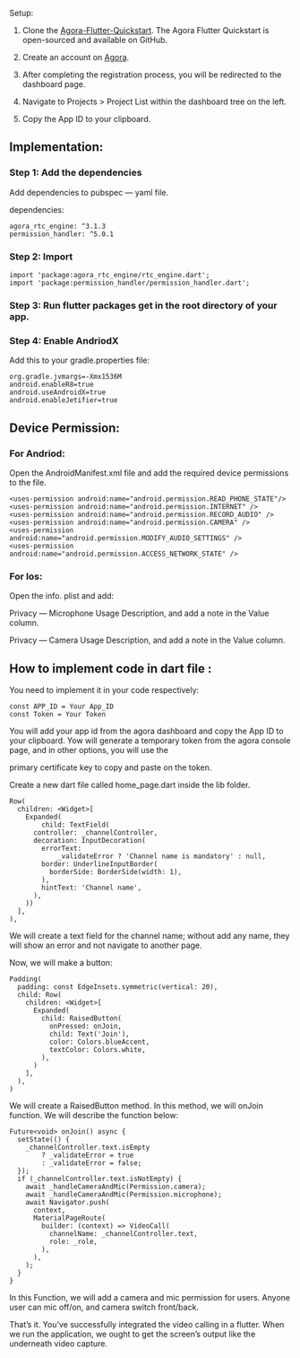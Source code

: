Setup:
1. Clone the [Agora-Flutter-Quickstart](https://github.com/AgoraIO-Community/Agora-Flutter-Quickstart). The Agora Flutter Quickstart is open-sourced and available on GitHub.

2. Create an account on [Agora](https://sso.agora.io/login/?type=email).

3. After completing the registration process, you will be redirected to the dashboard page.

4. Navigate to Projects > Project List within the dashboard tree on the left.

5. Copy the App ID to your clipboard.


## Implementation:

### Step 1: Add the dependencies

Add dependencies to pubspec — yaml file.

dependencies:
```
agora_rtc_engine: ^3.1.3
permission_handler: ^5.0.1
```
### Step 2: Import
```
import 'package:agora_rtc_engine/rtc_engine.dart';
import 'package:permission_handler/permission_handler.dart';
```
### Step 3: Run flutter packages get in the root directory of your app.

### Step 4: Enable AndriodX

Add this to your gradle.properties file:
```
org.gradle.jvmargs=-Xmx1536M
android.enableR8=true
android.useAndroidX=true
android.enableJetifier=true
```

## Device Permission:

### For Andriod:

Open the AndroidManifest.xml file and add the required device permissions to the file.

```
<uses-permission android:name="android.permission.READ_PHONE_STATE"/>
<uses-permission android:name="android.permission.INTERNET" />
<uses-permission android:name="android.permission.RECORD_AUDIO" />
<uses-permission android:name="android.permission.CAMERA" />
<uses-permission android:name="android.permission.MODIFY_AUDIO_SETTINGS" />
<uses-permission android:name="android.permission.ACCESS_NETWORK_STATE" />
```

<!-- The Agora SDK requires Bluetooth permissions in case users are using Bluetooth devices.-->
<uses-permission android:name="android.permission.BLUETOOTH" />

### For Ios:

Open the info. plist and add:

Privacy — Microphone Usage Description, and add a note in the Value column.

Privacy — Camera Usage Description, and add a note in the Value column.

## How to implement code in dart file :

You need to implement it in your code respectively:

```
const APP_ID = Your App_ID
const Token = Your Token
```
You will add your app id from the agora dashboard and copy the App ID to your clipboard. Yow will generate a temporary token from the agora console page, and in other options, you will use the 

primary certificate key to copy and paste on the token.

Create a new dart file called home_page.dart inside the lib folder.

```
Row(
  children: <Widget>[
    Expanded(
        child: TextField(
      controller: _channelController,
      decoration: InputDecoration(
        errorText:
            _validateError ? 'Channel name is mandatory' : null,
        border: UnderlineInputBorder(
          borderSide: BorderSide(width: 1),
        ),
        hintText: 'Channel name',
      ),
    ))
  ],
),

```
We will create a text field for the channel name; without add any name, they will show an error and not navigate to another page.

Now, we will make a button:

```
Padding(
  padding: const EdgeInsets.symmetric(vertical: 20),
  child: Row(
    children: <Widget>[
      Expanded(
        child: RaisedButton(
          onPressed: onJoin,
          child: Text('Join'),
          color: Colors.blueAccent,
          textColor: Colors.white,
        ),
      )
    ],
  ),
)

```

We will create a RaisedButton method. In this method, we will onJoin function. We will describe the function below:

```
Future<void> onJoin() async {
  setState(() {
    _channelController.text.isEmpty
        ? _validateError = true
        : _validateError = false;
  });
  if (_channelController.text.isNotEmpty) {
    await _handleCameraAndMic(Permission.camera);
    await _handleCameraAndMic(Permission.microphone);
    await Navigator.push(
      context,
      MaterialPageRoute(
        builder: (context) => VideoCall(
          channelName: _channelController.text,
          role: _role,
        ),
      ),
    );
  }
}

```

In this Function, we will add a camera and mic permission for users. Anyone user can mic off/on, and camera switch front/back.

That’s it. You’ve successfully integrated the video calling in a flutter. When we run the application, we ought to get the screen’s output like the underneath video capture.
